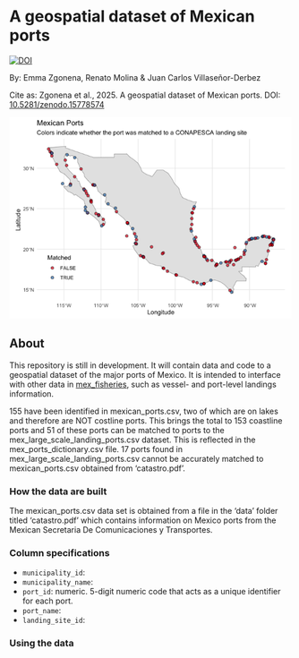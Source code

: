
<!-- README.md is generated from README.Rmd. Please edit that file -->

# A geospatial dataset of Mexican ports

[![DOI](https://zenodo.org/badge/DOI/10.5281/zenodo.15778575.svg)](https://doi.org/10.5281/zenodo.15778575)

By: Emma Zgonena, Renato Molina & Juan Carlos Villaseñor-Derbez

Cite as: Zgonena et al., 2025. A geospatial dataset of Mexican ports.
DOI:
[10.5281/zenodo.15778574](https://zenodo.org/records/15778575#:~:text=10.5281/zenodo.15778574)

![](README_files/figure-gfm/map-1.png)<!-- -->

## About

This repository is still in development. It will contain data and code
to a geospatial dataset of the major ports of Mexico. It is intended to
interface with other data in
[mex_fisheries](https://github.com/jcvdav/mex_fisheries), such as
vessel- and port-level landings information.

155 have been identified in mexican_ports.csv, two of which are on lakes
and therefore are NOT costline ports. This brings the total to 153
coastline ports and 51 of these ports can be matched to ports to the
mex_large_scale_landing_ports.csv dataset. This is reflected in the
mex_ports_dictionary.csv file. 17 ports found in
mex_large_scale_landing_ports.csv cannot be accurately matched to
mexican_ports.csv obtained from ‘catastro.pdf’.

### How the data are built

The mexican_ports.csv data set is obtained from a file in the ‘data’
folder titled ‘catastro.pdf’ which contains information on Mexico ports
from the Mexican Secretaria De Comunicaciones y Transportes.

### Column specifications

- `municipality_id`:
- `municipality_name`:
- `port_id`: numeric. 5-digit numeric code that acts as a unique
  identifier for each port.
- `port_name`:
- `landing_site_id`:

### Using the data
